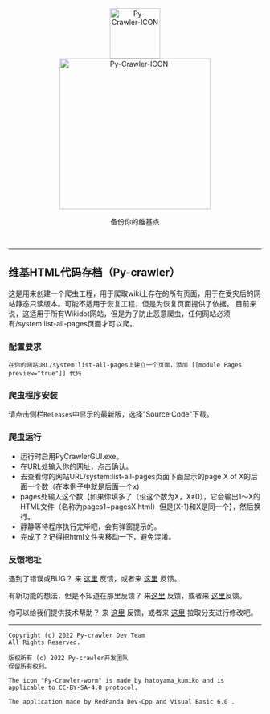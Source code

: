 <div class="center" align="center">
  <a href="#">
    <img alt="Py-Crawler-ICON" src="https://helloosdisk.wikidot.com/local--files/file:github/Pyc" width="100px">
  </a><br/>
  <img alt="Py-Crawler-ICON" src="https://helloosdisk.wikidot.com/local--files/file:github/pyctext.png" width="300px">
  <p>备份你的维基点</p>
  <img alt="" src="https://img.shields.io/github/license/HelloOSMe/Py-crawler">&nbsp;&nbsp;<img alt="" src="https://img.shields.io/github/v/release/HelloOSMe/Py-Crawler?include_prereleases">&nbsp;&nbsp;<img alt="" src="https://img.shields.io/github/stars/HelloOSMe/Py-crawler">
</div>

----------

## 维基HTML代码存档（Py-crawler）

这是用来创建一个爬虫工程，用于爬取wiki上存在的所有页面，用于在受灾后的网站静态只读版本。可能不适用于恢复工程，但是为恢复页面提供了依据。
目前来说，这适用于所有Wikidot网站，但是为了防止恶意爬虫，任何网站必须有/system:list-all-pages页面才可以爬。

### **配置要求**

```
在你的网站URL/system:list-all-pages上建立一个页面，添加 [[module Pages preview="true"]] 代码
```

### **爬虫程序安装**
请点击侧栏`Releases`中显示的最新版，选择"Source Code"下载。

### **爬虫运行**
* 运行时启用PyCrawlerGUI.exe。
* 在URL处输入你的网址，点击确认。
* 去查看你的网站URL/system:list-all-pages页面下面显示的page X of X的后面一个数（在本例子中就是后面一个x)
* pages处输入这个数【如果你填多了（设这个数为X，X≠0），它会输出1～X的HTML文件（名称为pages1~pagesX.html）但是(X-1)和X是同一个】，然后换行。
* 静静等待程序执行完毕吧，会有弹窗提示的。
* 完成了？记得把html文件夹移动一下，避免混淆。

### **反馈地址**

遇到了错误或BUG？ 来 [这里](http://ld-private-website.wikidot.com/forum/c-7602918/pyc) 反馈，或者来 [这里](https://github.com/HelloOSMe/Py-crawler/issues) 反馈。

有新功能的想法，但是不知道在那里反馈？ 来[这里](http://ld-private-website.wikidot.com/forum/t-15402049/pyc-1-1-0-1-9) 反馈，或者来 [这里](https://github.com/HelloOSMe/Py-crawler/issues)反馈。

你可以给我们提供技术帮助？ 来 [这里](http://ld-private-website.wikidot.com/forum/c-7602920/) 反馈，或者来 [这里](https://github.com/HelloOSMe/Py-crawler/fork) 拉取分支进行修改吧。

----------

```
Copyright (c) 2022 Py-crawler Dev Team
All Rights Reserved.

版权所有 (c) 2022 Py-crawler开发团队
保留所有权利。

The icon "Py-Crawler-worm" is made by hatoyama_kumiko and is applicable to CC-BY-SA-4.0 protocol.

The application made by RedPanda Dev-Cpp and Visual Basic 6.0 .
```
